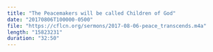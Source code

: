 ```yaml
---
title: "The Peacemakers will be called Children of God"
date: "20170806T100000-0500"
file: "https://cflcn.org/sermons/2017-08-06-peace_transcends.m4a"
length: "15823231"
duration: "32:50"
---
```

